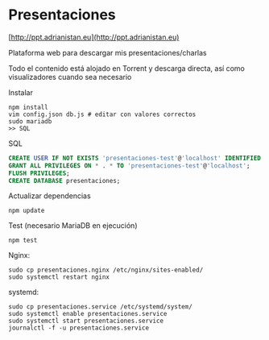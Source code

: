 # Presentaciones

[http://ppt.adrianistan.eu](http://ppt.adrianistan.eu)

Plataforma web para descargar mis presentaciones/charlas

Todo el contenido está alojado en Torrent y descarga directa, así como visualizadores cuando sea necesario


Instalar
```
npm install
vim config.json db.js # editar con valores correctos
sudo mariadb
>> SQL
```

SQL
```sql
CREATE USER IF NOT EXISTS 'presentaciones-test'@'localhost' IDENTIFIED BY 'presentaciones-test';
GRANT ALL PRIVILEGES ON * . * TO 'presentaciones-test'@'localhost';
FLUSH PRIVILEGES;
CREATE DATABASE presentaciones;
```

Actualizar dependencias
```
npm update
```

Test (necesario MariaDB en ejecución)
```
npm test
```


Nginx:
```
sudo cp presentaciones.nginx /etc/nginx/sites-enabled/
sudo systemctl restart nginx
```

systemd:

```
sudo cp presentaciones.service /etc/systemd/system/
sudo systemctl enable presentaciones.service
sudo systemctl start presentaciones.service
journalctl -f -u presentaciones.service
```